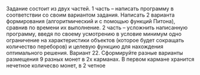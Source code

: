 Задание состоит из двух частей.
1 часть – написать программу в соответствии со своим вариантом задания.
Написать 2 варианта формирования (алгоритмический и с помощью функций Питона),
сравнив по времени их выполнение.
2 часть – усложнить написанную программу, введя по своему усмотрению в условие
минимум одно ограничение на характеристики объектов (которое будет сокращать количество переборов)
и целевую функцию для нахождения оптимального  решения.
Вариант 22. Сформируйте разные варианты размещения 9 разных монет в 2х карманах.
В первом кармане хранится нечетное количесво монет, в 2 четное
